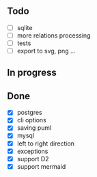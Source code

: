

## Todo

- [ ] sqlite
- [ ] more relations processing
- [ ] tests
- [ ] export to svg, png ...

## In progress

## Done

- [x] postgres
- [x] cli options
- [x] saving puml
- [x] mysql
- [x] left to right direction
- [x] exceptions
- [x] support D2
- [x] support mermaid
